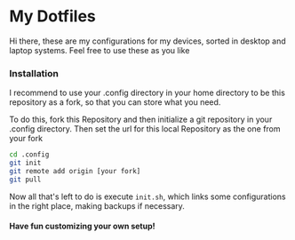 # My Dotfiles

Hi there, these are my configurations for my devices, sorted in desktop and laptop
systems. Feel free to use these as you like

### Installation

I recommend to use your .config directory in your home directory to be this
repository as a fork, so that you can store what you need.

To do this, fork this Repository and then initialize a git repository in your .config
directory. Then set the url for this local Repository as the one from your fork

```sh
cd .config
git init
git remote add origin [your fork]
git pull
```
Now all that's left to do is execute `init.sh`, which links some configurations
in the right place, making backups if necessary.

#### Have fun customizing your own setup!
